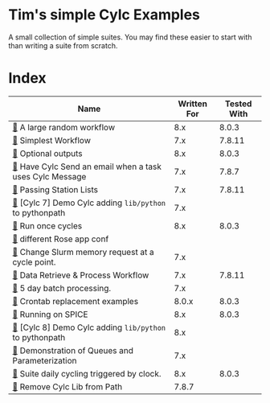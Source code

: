 
# Tim's simple Cylc Examples

A small collection of simple suites.
You may find these easier to start with than writing a suite from scratch.

# Index

| Name                                                                             | Written For  | Tested With  |
| -------------------------------------------------------------------------------- | ------------ | ------------ |
| **[🔗](https://github.com/wxtim/workflows/tree/cylc-8/biggish)** A large random workflow | 8.x          | 8.0.3        |
| **[🔗](https://github.com/wxtim/workflows/tree/cylc-8/simplest)** Simplest Workflow | 7.x          | 7.8.11       |
| **[🔗](https://github.com/wxtim/workflows/tree/cylc-8/optional-outputs)** Optional outputs | 8.x          | 8.0.3        |
| **[🔗](https://github.com/wxtim/workflows/tree/cylc-8/warning)** Have Cylc Send an email when a task uses Cylc Message | 7.x          | 7.8.7        |
| **[🔗](https://github.com/wxtim/workflows/tree/cylc-8/return-info)** Passing Station Lists | 7.x          | 7.8.11       |
| **[🔗](https://github.com/wxtim/workflows/tree/cylc-8/shared_utils_cylc7)** [Cylc 7] Demo Cylc adding `lib/python` to pythonpath | 7.x          |              |
| **[🔗](https://github.com/wxtim/workflows/tree/cylc-8/test_R1_times)** Run once cycles | 8.x          | 8.0.3        |
| **[🔗](https://github.com/wxtim/workflows/tree/cylc-8/rose-task-opts-a-cycle-point)** different Rose app conf |              |              |
| **[🔗](https://github.com/wxtim/workflows/tree/cylc-8/custom_memory_over_time)** Change Slurm memory request at a cycle point. | 7.x          |              |
| **[🔗](https://github.com/wxtim/workflows/tree/cylc-8/data-retrieve-first)** Data Retrieve & Process Workflow | 7.x          | 7.8.11       |
| **[🔗](https://github.com/wxtim/workflows/tree/cylc-8/five-day-collector)** 5 day batch processing. | 7.x          |              |
| **[🔗](https://github.com/wxtim/workflows/tree/cylc-8/crontab_replacement)** Crontab replacement examples | 8.0.x        | 8.0.3        |
| **[🔗](https://github.com/wxtim/workflows/tree/cylc-8/spice_simplest)** Running on SPICE | 8.x          | 8.0.3        |
| **[🔗](https://github.com/wxtim/workflows/tree/cylc-8/shared_utils)** [Cylc 8] Demo Cylc adding `lib/python` to pythonpath | 8.x          |              |
| **[🔗](https://github.com/wxtim/workflows/tree/cylc-8/queues)** Demonstration of Queues and Parameterization | 7.x          |              |
| **[🔗](https://github.com/wxtim/workflows/tree/cylc-8/clock-trigger)** Suite daily cycling triggered by clock. | 8.x          | 8.0.3        |
| **[🔗](https://github.com/wxtim/workflows/tree/cylc-8/pythonconflict)** Remove Cylc Lib from Path | 7.8.7        |              |
